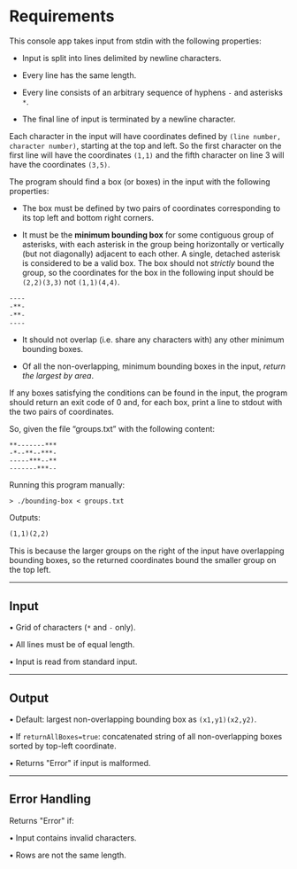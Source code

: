 # Requirements

This console app takes input from stdin with the following properties:

- Input is split into lines delimited by newline characters.

- Every line has the same length.

- Every line consists of an arbitrary sequence of hyphens `-` and asterisks `*`.

- The final line of input is terminated by a newline character.

Each character in the input will have coordinates defined by `(line number, character number)`,
starting at the top and left. So the first character on the first line will have the coordinates `(1,1)`
and the fifth character on line 3 will have the coordinates `(3,5)`.

The program should find a box (or boxes) in the input with the following properties:

- The box must be defined by two pairs of coordinates corresponding to its top left and bottom right corners.

- It must be the **minimum bounding box** for some contiguous group of asterisks, with each asterisk in the
group being horizontally or vertically (but not diagonally) adjacent to each other. A single, detached asterisk
is considered to be a valid box. The box should not _strictly_ bound the group, so the coordinates for the box
in the following input should be `(2,2)(3,3)` not `(1,1)(4,4)`.
```txt
----
-**-
-**-
----
```

- It should not overlap (i.e. share any characters with) any other minimum bounding boxes.

- Of all the non-overlapping, minimum bounding boxes in the input, _return the largest by area_.

If any boxes satisfying the conditions can be found in the input, the program should return an exit code
of 0 and, for each box, print a line to stdout with the two pairs of coordinates.

So, given the file “groups.txt” with the following content:
```
**-------***
-*--**--***-
-----***--**
-------***--
```

Running this program manually:
```
> ./bounding-box < groups.txt
```
Outputs:

```txt
(1,1)(2,2)
```

This is because the larger groups on the right of the input have overlapping bounding boxes,
so the returned coordinates bound the smaller group on the top left.

---

## Input

• Grid of characters (`*` and `-` only).

• All lines must be of equal length.

• Input is read from standard input.

---

## Output

• Default: largest non-overlapping bounding box as `(x1,y1)(x2,y2)`.

• If `returnAllBoxes=true`: concatenated string of all non-overlapping boxes sorted by top-left coordinate.

• Returns "Error" if input is malformed.

---

## Error Handling

Returns "Error" if:

• Input contains invalid characters.

• Rows are not the same length.